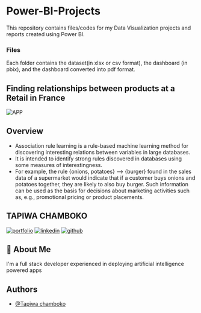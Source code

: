 # Power-BI-Projects
This repository contains files/codes for my Data Visualization projects and reports created using Power BI.

### Files
Each folder contains the dataset(in xlsx or csv format), the dashboard (in pbix), and the dashboard converted into pdf format.

##  Finding relationships between products at a Retail in France


![APP](https://drive.google.com/uc?id=1EJHJRtHt4cwY6jH_n2MJxV4kItkofjee&export=download)


## Overview
- Association rule learning is a rule-based machine learning method for discovering interesting relations between variables in large databases. 
- It is intended to identify strong rules discovered in databases using some measures of interestingness. 
- For example, the rule {onions, potatoes} --> {burger} found in the sales data of a supermarket would indicate that if a customer buys onions and potatoes together, they are likely to also buy burger. Such information can be used as the basis for decisions about marketing activities such as, e.g., promotional pricing or product placements.

## TAPIWA CHAMBOKO
[![portfolio](https://img.shields.io/badge/my_portfolio-000?style=for-the-badge&logo=ko-fi&logoColor=white)](https://tapiwachamb.github.io/tapiwachamboko/)
[![linkedin](https://img.shields.io/badge/linkedin-0A66C2?style=for-the-badge&logo=linkedin&logoColor=white)](https://www.linkedin.com/in/tapiwa-chamboko-327270208/)
[![github](https://img.shields.io/badge/github-1DA1F2?style=for-the-badge&logo=githubr&logoColor=white)](https://github.com/tapiwachamb)


## 🚀 About Me
I'm a full stack developer experienced in deploying artificial intelligence powered apps


## Authors

- [@Tapiwa chamboko](https://github.com/tapiwachamb)
